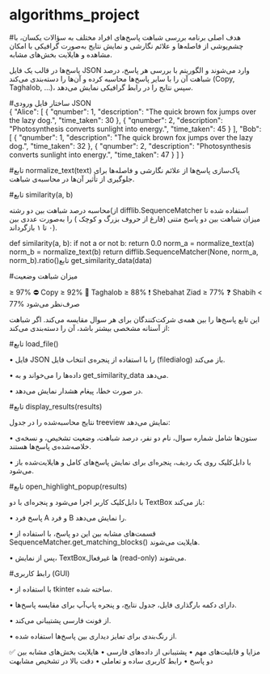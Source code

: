 # algorithms_project
#هدف اصلی برنامه
بررسی شباهت پاسخ‌های افراد مختلف به سؤالات یکسان، با چشم‌پوشی از فاصله‌ها و علائم نگارشی و نمایش نتایج به‌صورت گرافیکی با امکان مشاهده و هایلایت بخش‌های مشابه.

 پاسخ‌ها در قالب یک فایل JSON وارد می‌شوند و الگوریتم با بررسی هر پاسخ، درصد شباهت آن را با سایر پاسخ‌ها محاسبه کرده و آن‌ها را دسته‌بندی می‌کند (Copy, Taghalob, …)، سپس نتایج را در رابط گرافیکی نمایش می‌دهد.
 
#ساختار فایل ورودی JSON  
{
  "Alice": [
    {
      "qnumber": 1,
      "description": "The quick brown fox jumps over the lazy dog.",
      "time_taken": 30
    },
    {
      "qnumber": 2,
      "description": "Photosynthesis converts sunlight into energy.",
      "time_taken": 45
    } 
 ],
  "Bob": [
    {
      "qnumber": 1,
      "description": "The quick brown fox jumps over the lazy dog.",
      "time_taken": 32
    },
    {
      "qnumber": 2,
      "description": "Photosynthesis converts sunlight into energy.",
      "time_taken": 47
    }
  ]
}

#تابع normalize_text(text)
پاک‌سازی پاسخ‌ها از علائم نگارشی و فاصله‌ها برای جلوگیری از تأثیر آن‌ها در محاسبه‌ی شباهت.


#تابع similarity(a, b)

محاسبه درصد شباهت بین دو رشته(از difflib.SequenceMatcher  استفاده شده تا میزان شباهت بین دو پاسخ متنی (فارغ از حروف بزرگ و کوچک ) را به‌صورت عددی بین ۰ تا ۱ بازگرداند).

def similarity(a, b):
    if not a or not b:
        return 0.0
    norm_a = normalize_text(a)
    norm_b = normalize_text(b)
    return difflib.SequenceMatcher(None, norm_a, norm_b).ratio()تابع get_similarity_data(data)
    
#میزان شباهت	وضعیت

≥ 97%	⛔ Copy
≥ 92%	📛 Taghalob
≥ 88%	❗ Shebahat Ziad
≥ 77%	❓ Shabih
< 77%	صرف‌نظر می‌شود

 این تابع پاسخ‌ها را بین همه‌ی شرکت‌کنندگان برای هر سوال مقایسه می‌کند. اگر شباهت از آستانه مشخصی بیشتر باشد، آن را دسته‌بندی می‌کند:



#تابع load_file()

•	فایل JSON را با استفاده از پنجره‌ی انتخاب فایل (filedialog) باز می‌کند.

•	داده‌ها را می‌خواند و به  get_similarity_data می‌دهد.

•	در صورت خطا، پیغام هشدار نمایش می‌دهد.


#تابع display_results(results)

نتایج محاسبه‌شده را در جدول  treeview نمایش می‌دهد:

•	ستون‌ها شامل شماره سوال، نام دو نفر، درصد شباهت، وضعیت تشخیص، و نسخه‌ی خلاصه‌شده‌ی پاسخ‌ها هستند.

•	با دابل‌کلیک روی یک ردیف، پنجره‌ای برای نمایش پاسخ‌های کامل و هایلایت‌شده باز می‌شود.

#تابع open_highlight_popup(results)

با دابل‌کلیک کاربر اجرا می‌شود و پنجره‌ای با دو TextBox باز می‌کند:

•	پاسخ فرد A و فرد B را نمایش می‌دهد.

•	قسمت‌های مشابه بین این دو پاسخ، با استفاده از SequenceMatcher.get_matching_blocks() هایلایت می‌شوند.

•	پس از نمایش، TextBoxها غیرفعال (read-only) می‌شوند.

#رابط کاربری (GUI)

•	با استفاده از tkinter ساخته شده.

•	دارای دکمه بارگذاری فایل، جدول نتایج، و پنجره پاپ‌آپ برای مقایسه پاسخ‌ها.

•	از فونت فارسی پشتیبانی می‌کند.

•	از رنگ‌بندی برای تمایز دیداری بین پاسخ‌ها استفاده شده.


✅ مزایا و قابلیت‌های مهم
•	پشتیبانی از داده‌های فارسی
•	هایلایت بخش‌های مشابه بین دو پاسخ
•	رابط کاربری ساده و تعاملی
•	دقت بالا در تشخیص مشابهت
